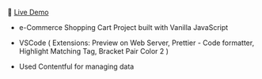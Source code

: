 :cinema: [Live Demo](https://vanilla-js-shopping-cart-vikram.netlify.app/)

- e-Commerce Shopping Cart Project built with Vanilla JavaScript

- VSCode ( Extensions: Preview on Web Server, Prettier - Code formatter, Highlight Matching Tag, Bracket Pair Color 2 )

- Used Contentful for managing data
